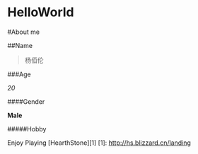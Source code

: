 # HelloWorld

#About me

##Name

>杨佰伦

###Age

*20*                                   

####Gender

**Male**                                  

#####Hobby

Enjoy Playing [HearthStone][1]
[1]: http://hs.blizzard.cn/landing
